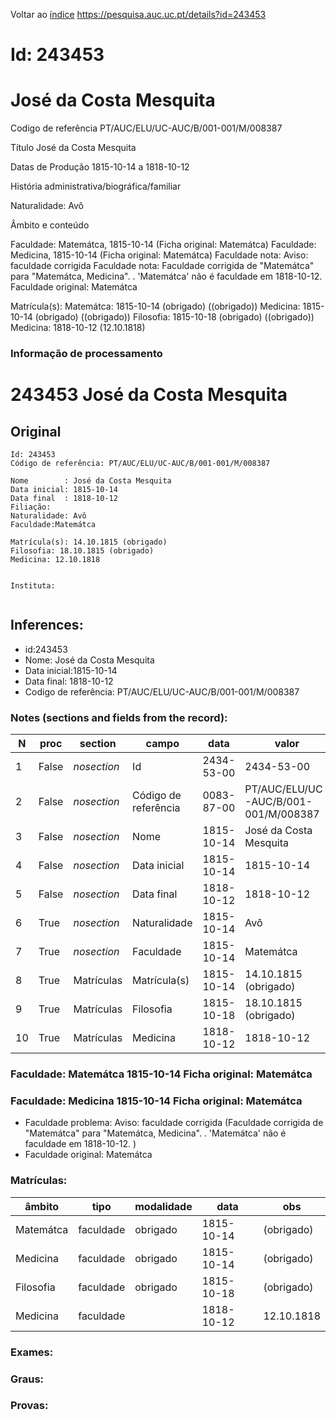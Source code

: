 
Voltar ao [índice](00%20Lista.md)
https://pesquisa.auc.uc.pt/details?id=243453

# Id: 243453
# José da Costa Mesquita

Codigo de referência
PT/AUC/ELU/UC-AUC/B/001-001/M/008387

Título
José da Costa Mesquita

Datas de Produção
1815-10-14 a 1818-10-12

História administrativa/biográfica/familiar

Naturalidade: Avô


Âmbito e conteúdo

Faculdade: Matemátca, 1815-10-14  (Ficha original: Matemátca)
Faculdade: Medicina, 1815-10-14  (Ficha original: Matemátca)
Faculdade nota: Aviso: faculdade corrigida
Faculdade nota: Faculdade corrigida de "Matemátca" para "Matemátca, Medicina". . 'Matemátca' não é faculdade em 1818-10-12.  
Faculdade original: Matemátca

Matrícula(s):
Matemátca: 1815-10-14 (obrigado) ((obrigado))
Medicina: 1815-10-14 (obrigado) ((obrigado))
Filosofia: 1815-10-18 (obrigado) ((obrigado))
Medicina: 1818-10-12 (12.10.1818)


### Informação de processamento
# 243453 José da Costa Mesquita

## Original
```
Id: 243453
Código de referência: PT/AUC/ELU/UC-AUC/B/001-001/M/008387

Nome        : José da Costa Mesquita
Data inicial: 1815-10-14
Data final  : 1818-10-12
Filiação:  
Naturalidade: Avô
Faculdade:Matemátca

Matrícula(s): 14.10.1815 (obrigado)
Filosofia: 18.10.1815 (obrigado)
Medicina: 12.10.1818


Instituta: 


```
## Inferences:
* id:243453
* Nome: José da Costa Mesquita
* Data inicial:1815-10-14
* Data final: 1818-10-12
* Codigo de referência: PT/AUC/ELU/UC-AUC/B/001-001/M/008387

### Notes (sections and fields from the record):
|N   |proc   |section      |campo                 |data        |valor                                 |obs         |
|----|-------|-------------|----------------------|------------|--------------------------------------|------------|
|1   |False  |*nosection*  |Id                    |2434-53-00  |2434-53-00                            |243453      |
|2   |False  |*nosection*  |Código de referência  |0083-87-00  |PT/AUC/ELU/UC-AUC/B/001-001/M/008387  |            |
|3   |False  |*nosection*  |Nome                  |1815-10-14  |José da Costa Mesquita                |            |
|4   |False  |*nosection*  |Data inicial          |1815-10-14  |1815-10-14                            |1815-10-14  |
|5   |False  |*nosection*  |Data final            |1818-10-12  |1818-10-12                            |1818-10-12  |
|6   |True   |*nosection*  |Naturalidade          |1815-10-14  |Avô                                   |            |
|7   |True   |*nosection*  |Faculdade             |1815-10-14  |Matemátca                             |            |
|8   |True   |Matrículas   |Matrícula(s)          |1815-10-14  |14.10.1815 (obrigado)                 |            |
|9   |True   |Matrículas   |Filosofia             |1815-10-18  |18.10.1815 (obrigado)                 |            |
|10  |True   |Matrículas   |Medicina              |1818-10-12  |1818-10-12                            |12.10.1818  |
### Faculdade: Matemátca 1815-10-14 Ficha original: Matemátca
### Faculdade: Medicina 1815-10-14 Ficha original: Matemátca
* Faculdade problema: Aviso: faculdade corrigida (Faculdade corrigida de "Matemátca" para "Matemátca, Medicina". . 'Matemátca' não é faculdade em 1818-10-12.  )
* Faculdade original: Matemátca

### Matrículas:
|âmbito     |tipo       |modalidade|data        |obs         |
|-----------|-----------|----------|------------|------------|
|Matemátca  |faculdade  |obrigado  |1815-10-14  |(obrigado)  |
|Medicina   |faculdade  |obrigado  |1815-10-14  |(obrigado)  |
|Filosofia  |faculdade  |obrigado  |1815-10-18  |(obrigado)  |
|Medicina   |faculdade  |          |1818-10-12  |12.10.1818  |

### Exames:

### Graus:

### Provas:


